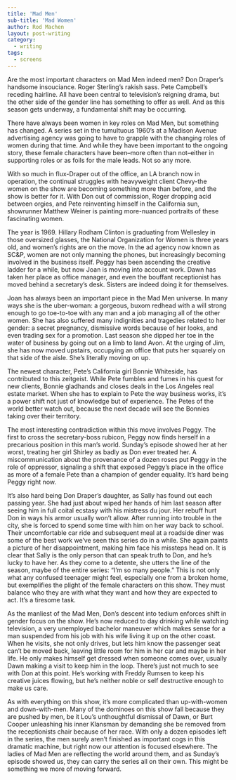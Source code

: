 ```yaml
---
title: 'Mad Men'
sub-title: 'Mad Women'
author: Rod Machen
layout: post-writing
category:
  - writing
tags:
  - screens
---
```

<!-- <img class="alignright wp-image-637" src="http://words.rodmachen.com/wp-content/uploads/2014/05/madmenpeggy-223x225.jpg" alt="madmenpeggy" width="298" height="300" /> -->Are the most important characters on Mad Men indeed men? Don Draper’s handsome insouciance. Roger Sterling’s rakish sass. Pete Campbell’s receding hairline. All have been central to television’s reigning drama, but the other side of the gender line has something to offer as well. And as this season gets underway, a fundamental shift may be occurring.

There have always been women in key roles on Mad Men, but something has changed. A series set in the tumultuous 1960&#8217;s at a Madison Avenue advertising agency was going to have to grapple with the changing roles of women during that time. And while they have been important to the ongoing story, these female characters have been–more often than not–either in supporting roles or as foils for the male leads. Not so any more.<!--more-->

With so much in flux-Draper out of the office, an LA branch now in operation, the continual struggles with heavyweight client Chevy-the women on the show are becoming something more than before, and the show is better for it. With Don out of commission, Roger dropping acid between orgies, and Pete reinventing himself in the California sun, showrunner Matthew Weiner is painting more-nuanced portraits of these fascinating women.

The year is 1969. Hillary Rodham Clinton is graduating from Wellesley in those oversized glasses, the National Organization for Women is three years old, and women&#8217;s rights are on the move. In the ad agency now known as SC&P, women are not only manning the phones, but increasingly becoming involved in the business itself. Peggy has been ascending the creative ladder for a while, but now Joan is moving into account work. Dawn has taken her place as office manager, and even the bouffant receptionist has moved behind a secretary&#8217;s desk. Sisters are indeed doing it for themselves.

Joan has always been an important piece in the Mad Men universe. In many ways she is the uber-woman: a gorgeous, buxom redhead with a will strong enough to go toe-to-toe with any man and a job managing all of the other women. She has also suffered many indignities and tragedies related to her gender: a secret pregnancy, dismissive words because of her looks, and even trading sex for a promotion. Last season she dipped her toe in the water of business by going out on a limb to land Avon. At the urging of Jim, she has now moved upstairs, occupying an office that puts her squarely on that side of the aisle. She&#8217;s literally moving on up.

The newest character, Pete&#8217;s California girl Bonnie Whiteside, has contributed to this zeitgeist. While Pete fumbles and fumes in his quest for new clients, Bonnie gladhands and closes deals in the Los Angeles real estate market. When she has to explain to Pete the way business works, it&#8217;s a power shift not just of knowledge but of experience. The Petes of the world better watch out, because the next decade will see the Bonnies taking over their territory.

The most interesting contradiction within this move involves Peggy. The first to cross the secretary-boss rubicon, Peggy now finds herself in a precarious position in this man&#8217;s world. Sunday&#8217;s episode showed her at her worst, treating her girl Shirley as badly as Don ever treated her. A miscommunication about the provenance of a dozen roses put Peggy in the role of oppressor, signaling a shift that exposed Peggy&#8217;s place in the office as more of a female Pete than a champion of gender equality. It&#8217;s hard being Peggy right now.

It&#8217;s also hard being Don Draper&#8217;s daughter, as Sally has found out each passing year. She had just about wiped her hands of him last season after seeing him in full coital ecstasy with his mistress du jour. Her rebuff hurt Don in ways his armor usually won&#8217;t allow. After running into trouble in the city, she is forced to spend some time with him on her way back to school. Their uncomfortable car ride and subsequent meal at a roadside diner was some of the best work we’ve seen this series do in a while. She again paints a picture of her disappointment, making him face his missteps head on. It is clear that Sally is the only person that can speak truth to Don, and he&#8217;s lucky to have her. As they come to a detente, she utters the line of the season, maybe of the entire series: “I’m so many people.” This is not only what any confused teenager might feel, especially one from a broken home, but exemplifies the plight of the female characters on this show. They must balance who they are with what they want and how they are expected to act. It’s a tiresome task.

As the manliest of the Mad Men, Don&#8217;s descent into tedium enforces shift in gender focus on the show. He&#8217;s now reduced to day drinking while watching television, a very unemployed bachelor maneuver which makes sense for a man suspended from his job with his wife living it up on the other coast. When he visits, she not only drives, but lets him know the passenger seat can&#8217;t be moved back, leaving little room for him in her car and maybe in her life. He only makes himself get dressed when someone comes over, usually Dawn making a visit to keep him in the loop. There&#8217;s just not much to see with Don at this point. He&#8217;s working with Freddy Rumsen to keep his creative juices flowing, but he&#8217;s neither noble or self destructive enough to make us care.

As with everything on this show, it’s more complicated than up-with-women and down-with-men. Many of the dominoes on this show fall because they are pushed by men, be it Lou’s unthoughtful dismissal of Dawn, or Burt Cooper unleashing his inner Klansman by demanding she be removed from the receptionists chair because of her race. With only a dozen episodes left in the series, the men surely aren&#8217;t finished as important cogs in this dramatic machine, but right now our attention is focused elsewhere. The ladies of Mad Men are reflecting the world around them, and as Sunday’s episode showed us, they can carry the series all on their own. This might be something we more of moving forward.